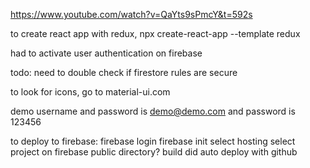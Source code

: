 https://www.youtube.com/watch?v=QaYts9sPmcY&t=592s

to create react app with redux, npx create-react-app <name> --template redux

had to activate user authentication on firebase

todo: need to double check if firestore rules are secure

to look for icons, go to material-ui.com

demo username and password is demo@demo.com and password is 123456

to deploy to firebase:
firebase login
firebase init
select hosting
select project on firebase
public directory? build
did auto deploy with github
